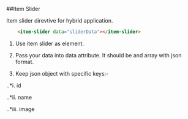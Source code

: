 
##Item Slider

Item slider direvtive for hybrid application.
```html
	<item-slider data="sliderData"></item-slider>
```

1. Use item slider as element.

2. Pass your data into data attribute. It should be and array with json format.

3. Keep json object with specific keys:-

..*i.   id

..*ii.  name

..*iii. image
